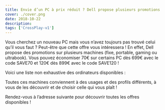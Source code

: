 ```yaml
---
title: Envie d’un PC à prix réduit ? Dell propose plusieurs promotions !
cover: ./cover.png
date: 2018-10-22
description: 
tags: ['CrossPlay-v1']
---
```

Vous cherchez un nouveau PC mais vous n’avez toujours pas trouvé celui qu’il vous faut ? Peut-être que cette offre vous intéressera ! En effet, Dell propose des promotions sur plusieurs machines (fixe, portable, gaming ou ultrabook). Vous pouvez économiser 70€ sur certains PC dès 699€ avec le code SAVE70 et 120€ dès 899€ avec le code SAVE120 !

Voici une liste non exhaustive des ordinateurs disponibles :

Toutes ces machines conviennent à des usages et des profils différents, à vous de les découvrir et de choisir celle qui vous plaît !

Rendez-vous à l’adresse suivante pour découvrir toutes les offres disponibles !

